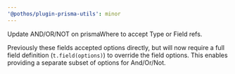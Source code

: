 ```yaml
---
'@pothos/plugin-prisma-utils': minor
---
```


Update AND/OR/NOT on prismaWhere to accept Type or Field refs.

Previously these fields accepted options directly, but will now require a full field definition
(`t.field(options)`) to override the field options. This enables providing a separate subset of
options for And/Or/Not.
